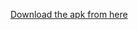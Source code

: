 [Download the apk from here](https://github.com/xxparthparekhxx/newsapp/blob/master/app-release.apk)